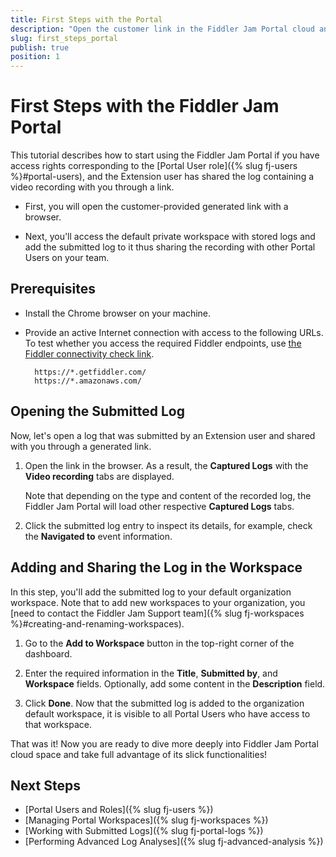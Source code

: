 ```yaml
---
title: First Steps with the Portal
description: "Open the customer link in the Fiddler Jam Portal cloud and learn how to access protected workspaces with stored logs, add context, and share submitted logs with the team."
slug: first_steps_portal
publish: true
position: 1
---
```


# First Steps with the Fiddler Jam Portal

This tutorial describes how to start using the Fiddler Jam Portal if you have access rights corresponding to the [Portal User role]({% slug fj-users %}#portal-users), and the Extension user has shared the log containing a video recording with you through a link.

- First, you will open the customer-provided generated link with a browser.

- Next, you'll access the default private workspace with stored logs and add the submitted log to it thus sharing the recording with other Portal Users on your team.

## Prerequisites

* Install the Chrome browser on your machine.

* Provide an active Internet connection with access to the following URLs. To test whether you access the required Fiddler endpoints, use [the Fiddler connectivity check link](https://fiddler-backend-production.s3.amazonaws.com/connectivity-test/check.html).

    ```curl
      https://*.getfiddler.com/
      https://*.amazonaws.com/
    ```

## Opening the Submitted Log

Now, let's open a log that was submitted by an Extension user and shared with you through a generated link.

1. Open the link in the browser. As a result, the **Captured Logs** with the **Video recording** tabs are displayed.

    Note that depending on the type and content of the recorded log, the Fiddler Jam Portal will load other respective **Captured Logs** tabs.

1. Click the submitted log entry to inspect its details, for example, check the **Navigated to** event information.

## Adding and Sharing the Log in the Workspace

In this step, you'll add the submitted log to your default organization workspace. Note that to add new workspaces to your organization, you [need to contact the Fiddler Jam Support team]({% slug fj-workspaces %}#creating-and-renaming-workspaces).

1. Go to the **Add to Workspace** button in the top-right corner of the dashboard.

1. Enter the required information in the **Title**, **Submitted by**, and **Workspace** fields. Optionally, add some content in the **Description** field.

1. Click **Done**. Now that the submitted log is added to the organization default workspace, it is visible to all Portal Users who have access to that workspace.

That was it! Now you are ready to dive more deeply into Fiddler Jam Portal cloud space and take full advantage of its slick functionalities!

## Next Steps

* [Portal Users and Roles]({% slug fj-users %})
* [Managing Portal Workspaces]({% slug fj-workspaces %})
* [Working with Submitted Logs]({% slug fj-portal-logs %})
* [Performing Advanced Log Analyses]({% slug fj-advanced-analysis %})
